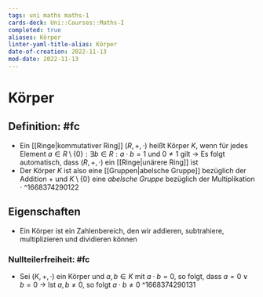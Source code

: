 ```yaml
---
tags: uni maths maths-1
cards-deck: Uni::Courses::Maths-I
completed: true
aliases: Körper
linter-yaml-title-alias: Körper
date-of-creation: 2022-11-13
mod-date: 2022-11-13
---
```


# Körper

## Definition: #fc
- Ein [[Ringe|kommutativer Ring]] $(R,+,\cdot)$ heißt Körper $K$, wenn für jedes Element $a\in R\setminus\{0\}:\exists b\in R: a\cdot b=1$ und $0\neq 1$ gilt
	→ Es folgt automatisch, dass $(R,+,\cdot)$ ein [[Ringe|unärere Ring]] ist
- Der Körper $K$ ist also eine [[Gruppen|abelsche Gruppe]] bezüglich der Addition $+$ und $K\setminus\{0\}$ eine *abelsche Gruppe* bezüglich der Multiplikation $\cdot$
^1668374290122

## Eigenschaften
- Ein Körper ist ein Zahlenbereich, den wir addieren, subtrahiere, multiplizieren und dividieren können

### Nullteilerfreiheit: #fc
- Sei $(K,+,\cdot)$ ein Körper und $a,b\in K$ mit $a\cdot b=0,$ so folgt, dass $a=0\vee b=0$
	→ Ist $a,b\neq0,$ so folgt $a\cdot b\neq 0$
^1668374290131
